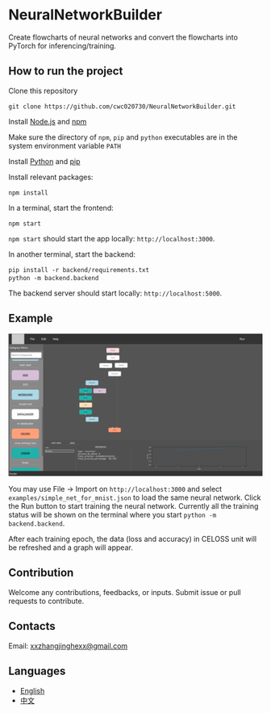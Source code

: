 # NeuralNetworkBuilder

Create flowcharts of neural networks and convert the flowcharts into PyTorch for inferencing/training.

## How to run the project

Clone this repository
```
git clone https://github.com/cwc020730/NeuralNetworkBuilder.git
```

Install [Node.js](https://nodejs.org/) and [npm](https://www.npmjs.com/)

Make sure the directory of `npm`, `pip` and `python` executables are in the system environment variable `PATH`

Install [Python](https://www.python.org/downloads/) and [pip](https://pip.pypa.io/en/stable/installation/)

Install relevant packages:
```
npm install
```

In a terminal, start the frontend:
```
npm start
```

`npm start` should start the app locally: `http://localhost:3000`.

In another terminal, start the backend:
```
pip install -r backend/requirements.txt
python -m backend.backend
```
The backend server should start locally: `http://localhost:5000`.

## Example

![Simple NN trained on MNIST](images/img1.png)

You may use File -> Import on `http://localhost:3000` and select `examples/simple_net_for_mnist.json` to load the same neural network.
Click the Run button to start training the neural network.
Currently all the training status will be shown on the terminal where you start `python -m backend.backend`.

After each training epoch, the data (loss and accuracy) in CELOSS unit will be refreshed and a graph will appear.

## Contribution

Welcome any contributions, feedbacks, or inputs. Submit issue or pull requests to contribute.

## Contacts

Email: xxzhangjinghexx@gmail.com

## Languages
- [English](README_EN.md)
- [中文](README_CN.md)